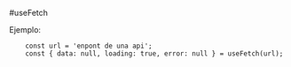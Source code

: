 #useFetch

Ejemplo:
```
    const url = 'enpont de una api';
    const { data: null, loading: true, error: null } = useFetch(url);
```